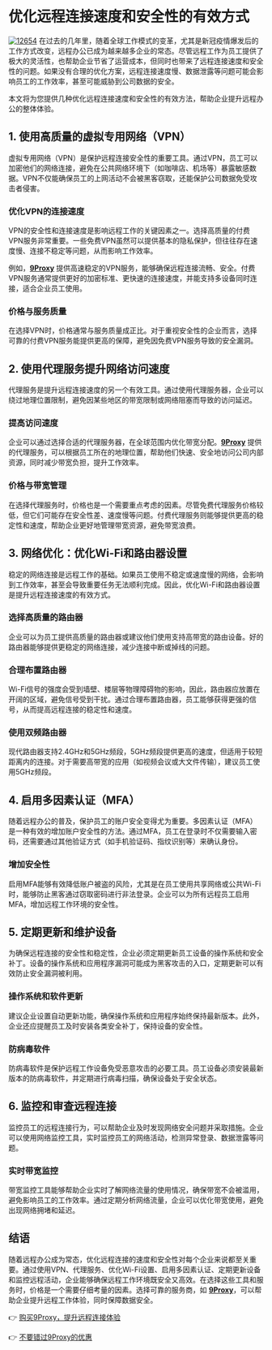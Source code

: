 # 优化远程连接速度和安全性的有效方式
<a href='https://postimages.org/' target='_blank'><img src='https://i.postimg.cc/vZ15QNLf/12654.webp' border='0' alt='12654'/></a>
在过去的几年里，随着全球工作模式的变革，尤其是新冠疫情爆发后的工作方式改变，远程办公已成为越来越多企业的常态。尽管远程工作为员工提供了极大的灵活性，也帮助企业节省了运营成本，但同时也带来了远程连接速度和安全性的问题。如果没有合理的优化方案，远程连接速度慢、数据泄露等问题可能会影响员工的工作效率，甚至可能威胁到公司数据的安全。

本文将为您提供几种优化远程连接速度和安全性的有效方法，帮助企业提升远程办公的整体体验。

## 1. 使用高质量的虚拟专用网络（VPN）

虚拟专用网络（VPN）是保护远程连接安全性的重要工具。通过VPN，员工可以加密他们的网络连接，避免在公共网络环境下（如咖啡店、机场等）暴露敏感数据。VPN不仅能确保员工的上网活动不会被黑客窃取，还能保护公司数据免受攻击者侵害。

### 优化VPN的连接速度

VPN的安全性和连接速度是影响远程工作的关键因素之一。选择高质量的付费VPN服务非常重要。一些免费VPN虽然可以提供基本的隐私保护，但往往存在速度慢、连接不稳定等问题，从而影响工作效率。

例如，**[9Proxy](https://the9proxy.short.gy/github-homepage-chloe321)** 提供高速稳定的VPN服务，能够确保远程连接流畅、安全。付费VPN服务通常提供更好的加密标准、更快速的连接速度，并能支持多设备同时连接，适合企业员工使用。

### 价格与服务质量

在选择VPN时，价格通常与服务质量成正比。对于重视安全性的企业而言，选择可靠的付费VPN服务能提供更高的保障，避免因免费VPN服务导致的安全漏洞。

## 2. 使用代理服务提升网络访问速度

代理服务是提升远程连接速度的另一个有效工具。通过使用代理服务器，企业可以绕过地理位置限制，避免因某些地区的带宽限制或网络阻塞而导致的访问延迟。

### 提高访问速度

企业可以通过选择合适的代理服务器，在全球范围内优化带宽分配。**[9Proxy](https://the9proxy.short.gy/github-homepage-chloe321)** 提供的代理服务，可以根据员工所在的地理位置，帮助他们快速、安全地访问公司内部资源，同时减少带宽负担，提升工作效率。

### 价格与带宽管理

在选择代理服务时，价格也是一个需要重点考虑的因素。尽管免费代理服务价格较低，但它们可能存在安全性差、速度慢等问题。付费代理服务则能够提供更高的稳定性和速度，帮助企业更好地管理带宽资源，避免带宽浪费。

## 3. 网络优化：优化Wi-Fi和路由器设置

稳定的网络连接是远程工作的基础。如果员工使用不稳定或速度慢的网络，会影响到工作效率，甚至会导致重要任务无法顺利完成。因此，优化Wi-Fi和路由器设置是提升远程连接速度的有效方式。

### 选择高质量的路由器

企业可以为员工提供高质量的路由器或建议他们使用支持高带宽的路由设备。好的路由器能够提供更稳定的网络连接，减少连接中断或掉线的问题。

### 合理布置路由器

Wi-Fi信号的强度会受到墙壁、楼层等物理障碍物的影响，因此，路由器应放置在开阔的区域，避免信号受到干扰。通过合理布置路由器，员工能够获得更强的信号，从而提高远程连接的稳定性和速度。

### 使用双频路由器

现代路由器支持2.4GHz和5GHz频段，5GHz频段提供更高的速度，但适用于较短距离内的连接。对于需要高带宽的应用（如视频会议或大文件传输），建议员工使用5GHz频段。

## 4. 启用多因素认证（MFA）

随着远程办公的普及，保护员工的账户安全变得尤为重要。多因素认证（MFA）是一种有效的增加账户安全性的方法。通过MFA，员工在登录时不仅需要输入密码，还需要通过其他验证方式（如手机验证码、指纹识别等）来确认身份。

### 增加安全性

启用MFA能够有效降低账户被盗的风险，尤其是在员工使用共享网络或公共Wi-Fi时，能够防止黑客通过窃取密码进行非法登录。企业可以为所有远程员工启用MFA，增加远程工作环境的安全性。

## 5. 定期更新和维护设备

为确保远程连接的安全性和稳定性，企业必须定期更新员工设备的操作系统和安全补丁。设备的操作系统和应用程序漏洞可能成为黑客攻击的入口，定期更新可以有效防止安全漏洞被利用。

### 操作系统和软件更新

建议企业设置自动更新功能，确保操作系统和应用程序始终保持最新版本。此外，企业还应提醒员工及时安装各类安全补丁，保持设备的安全性。

### 防病毒软件

防病毒软件是保护远程工作设备免受恶意攻击的必要工具。员工设备必须安装最新版本的防病毒软件，并定期进行病毒扫描，确保设备处于安全状态。

## 6. 监控和审查远程连接

监控员工的远程连接行为，可以帮助企业及时发现网络安全问题并采取措施。企业可以使用网络监控工具，实时监控员工的网络活动，检测异常登录、数据泄露等问题。

### 实时带宽监控

带宽监控工具能够帮助企业实时了解网络流量的使用情况，确保带宽不会被滥用，避免影响员工的工作效率。通过定期分析网络流量，企业可以优化带宽使用，避免出现网络拥堵和延迟。

## 结语

随着远程办公成为常态，优化远程连接的速度和安全性对每个企业来说都至关重要。通过使用VPN、代理服务、优化Wi-Fi设置、启用多因素认证、定期更新设备和监控远程活动，企业能够确保远程工作环境既安全又高效。在选择这些工具和服务时，价格是一个需要仔细考量的因素。选择可靠的服务商，如 **[9Proxy](https://the9proxy.short.gy/github-homepage-chloe321)**，可以帮助企业提升远程工作体验，同时保障数据安全。

👉 [购买9Proxy，提升远程连接体验](https://the9proxy.short.gy/github-pricing-chloe321)

👉 [不要错过9Proxy的优惠](https://the9proxy.short.gy/github-pricing-chloe321)
